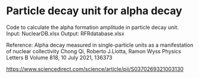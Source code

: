 # Particle decay unit for alpha decay
Code to calculate the alpha formation amplitude in particle decay unit.
Input: NuclearDB.xlsx
Output: RFRdatabase.xlsx

Reference:
Alpha decay measured in single-particle units as a manifestation of nuclear collectivity
Chong Qi, Roberto J.Liotta, Ramon Wyss
Physics Letters B
Volume 818, 10 July 2021, 136373

https://www.sciencedirect.com/science/article/pii/S0370269321003130

